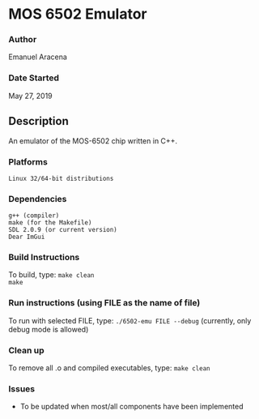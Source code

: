 
# MOS 6502 Emulator

### Author
Emanuel Aracena


### Date Started   
May 27, 2019

## Description
An emulator of the MOS-6502 chip written in C++.
	
### Platforms
	Linux 32/64-bit distributions
		
### Dependencies
	g++ (compiler)
	make (for the Makefile)
	SDL 2.0.9 (or current version)
	Dear ImGui

### Build Instructions
To build, type:
	`make clean`	
	`make`

### Run instructions (using FILE as the name of file)
To run with selected FILE, type:
	`./6502-emu FILE --debug`     (currently, only debug mode is allowed)

### Clean up
To remove all .o and compiled executables, type:
	`make clean`

### Issues
* To be updated when most/all components have been implemented 

